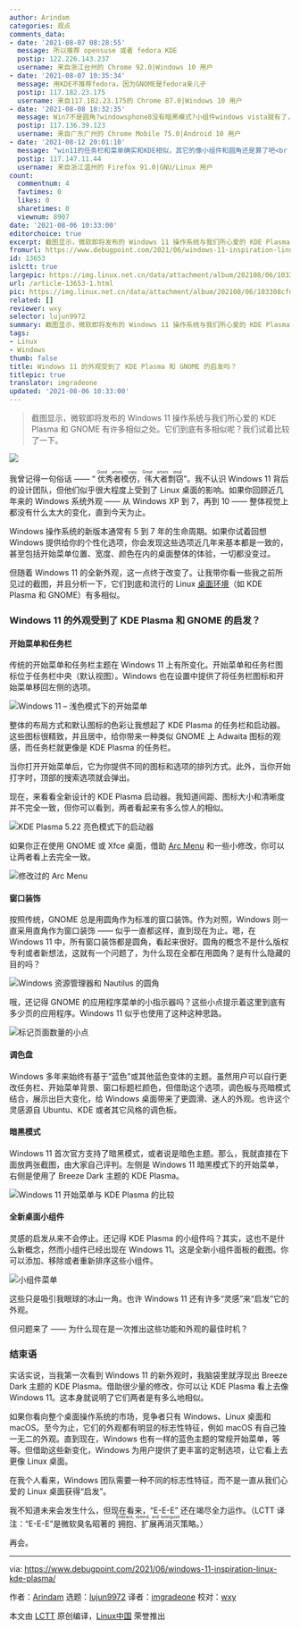 ```yaml
---
author: Arindam
categories: 观点
comments_data:
- date: '2021-08-07 08:28:55'
  message: 所以推荐 opensuse 或者 fedora KDE
  postip: 122.226.143.237
  username: 来自浙江台州的 Chrome 92.0|Windows 10 用户
- date: '2021-08-07 10:35:34'
  message: 用KDE不推荐fedora，因为GNOME是fedora亲儿子
  postip: 117.182.23.175
  username: 来自117.182.23.175的 Chrome 87.0|Windows 10 用户
- date: '2021-08-08 18:32:35'
  message: Win7不是圆角?windowsphone8没有暗黑模式?小组件windows vista就有了，至于菜单图标也是苹果风而已。和你linux有毛关系?特别是桌面版linux，一点没有存在感。
  postip: 117.136.39.123
  username: 来自广东广州的 Chrome Mobile 75.0|Android 10 用户
- date: '2021-08-12 20:01:10'
  message: "win11的任务栏和菜单确实和KDE相似，其它的像小组件和圆角还是算了吧<br />\r\nLinux桌面的相对windows和MacOS的优势其实是可定制性……"
  postip: 117.147.11.44
  username: 来自浙江温州的 Firefox 91.0|GNU/Linux 用户
count:
  commentnum: 4
  favtimes: 0
  likes: 0
  sharetimes: 0
  viewnum: 8907
date: '2021-08-06 10:33:00'
editorchoice: true
excerpt: 截图显示，微软即将发布的 Windows 11 操作系统与我们所心爱的 KDE Plasma 和 GNOME 有许多相似之处。它们到底有多相似呢？我们试着比较了一下。
fromurl: https://www.debugpoint.com/2021/06/windows-11-inspiration-linux-kde-plasma/
id: 13653
islctt: true
largepic: https://img.linux.net.cn/data/attachment/album/202108/06/103308cfoo3xoz2c002hx2.jpg
url: /article-13653-1.html
pic: https://img.linux.net.cn/data/attachment/album/202108/06/103308cfoo3xoz2c002hx2.jpg.thumb.jpg
related: []
reviewer: wxy
selector: lujun9972
summary: 截图显示，微软即将发布的 Windows 11 操作系统与我们所心爱的 KDE Plasma 和 GNOME 有许多相似之处。它们到底有多相似呢？我们试着比较了一下。
tags:
- Linux
- Windows
thumb: false
title: Windows 11 的外观受到了 KDE Plasma 和 GNOME 的启发吗？
titlepic: true
translator: imgradeone
updated: '2021-08-06 10:33:00'
---
```



> 
> 截图显示，微软即将发布的 Windows 11 操作系统与我们所心爱的 KDE Plasma 和 GNOME 有许多相似之处。它们到底有多相似呢？我们试着比较了一下。
> 
> 
> 


![](https://img.linux.net.cn/data/attachment/album/202108/06/103308cfoo3xoz2c002hx2.jpg)


我曾记得一句俗话 —— “<ruby> 优秀者模仿，伟大者剽窃 <rp>  （ </rp> <rt>  Good artists copy. Great artists steal </rt> <rp>  ） </rp></ruby>”。我不认识 Windows 11 背后的设计团队，但他们似乎很大程度上受到了 Linux 桌面的影响。如果你回顾近几年来的 Windows 系统外观 —— 从 Windows XP 到 7，再到 10 —— 整体视觉上都没有什么太大的变化，直到今天为止。


Windows 操作系统的新版本通常有 5 到 7 年的生命周期。如果你试着回想 Windows 提供给你的个性化选项，你会发现这些选项近几年来基本都是一致的，甚至包括开始菜单位置、宽度、颜色在内的桌面整体的体验，一切都没变过。


但随着 Windows 11 的全新外观，这一点终于改变了。让我带你看一些我之前所见过的截图，并且分析一下，它们到底和流行的 Linux [桌面环境](https://www.debugpoint.com/category/desktop-environment)（如 KDE Plasma 和 GNOME）有多相似。


### Windows 11 的外观受到了 KDE Plasma 和 GNOME 的启发？


#### 开始菜单和任务栏


传统的开始菜单和任务栏主题在 Windows 11 上有所变化。开始菜单和任务栏图标位于任务栏中央（默认视图）。Windows 也在设置中提供了将任务栏图标和开始菜单移回左侧的选项。


![Windows 11 – 浅色模式下的开始菜单](https://img.linux.net.cn/data/attachment/album/202108/06/103354g6vmxnov1t3vwnpx.jpg)


整体的布局方式和默认图标的色彩让我想起了 KDE Plasma 的任务栏和启动器。这些图标很精致，并且居中，给你带来一种类似 GNOME 上 Adwaita 图标的观感，而任务栏就更像是 KDE Plasma 的任务栏。


当你打开开始菜单后，它为你提供不同的图标和选项的排列方式。此外，当你开始打字时，顶部的搜索选项就会弹出。


现在，来看看全新设计的 KDE Plasma 启动器。我知道间距、图标大小和清晰度并不完全一致，但你可以看到，两者看起来有多么惊人的相似。


![KDE Plasma 5.22 亮色模式下的启动器](https://img.linux.net.cn/data/attachment/album/202108/06/103354rb8uhk1i0hfhfg0k.jpg)


如果你正在使用 GNOME 或 Xfce 桌面，借助 [Arc Menu](https://gitlab.com/LinxGem33/Arc-Menu) 和一些小修改，你可以让两者看上去完全一致。


![修改过的 Arc Menu](https://img.linux.net.cn/data/attachment/album/202108/06/103354n7q97nsiqidq7x54.jpg)


#### 窗口装饰


按照传统，GNOME 总是用圆角作为标准的窗口装饰。作为对照，Windows 则一直采用直角作为窗口装饰 —— 似乎一直都这样，直到现在为止。嗯，在 Windows 11 中，所有窗口装饰都是圆角，看起来很好。圆角的概念不是什么版权专利或者新想法，这就有一个问题了，为什么现在全都在用圆角？是有什么隐藏的目的吗？


![Windows 资源管理器和 Nautilus 的圆角](https://img.linux.net.cn/data/attachment/album/202108/06/103355kz25yk5xj5q3h3q1.jpg)


哦，还记得 GNOME 的应用程序菜单的小指示器吗？这些小点提示着这里到底有多少页的应用程序。Windows 11 似乎也使用了这种这种思路。


![标记页面数量的小点](https://img.linux.net.cn/data/attachment/album/202108/06/103355quz1oben776n7y1d.jpg)


#### 调色盘


Windows 多年来始终有基于“蓝色”或其他蓝色变体的主题。虽然用户可以自行更改任务栏、开始菜单背景、窗口标题栏颜色，但借助这个选项，调色板与亮暗模式结合，展示出巨大变化，给 Windows 桌面带来了更圆滑、迷人的外观。也许这个灵感源自 Ubuntu、KDE 或者其它风格的调色板。


#### 暗黑模式


Windows 11 首次官方支持了暗黑模式，或者说是暗色主题。那么，我就直接在下面放两张截图，由大家自己评判。左侧是 Windows 11 暗黑模式下的开始菜单，右侧是使用了 Breeze Dark 主题的 KDE Plasma。


![Windows 11 开始菜单与 KDE Plasma 的比较](https://img.linux.net.cn/data/attachment/album/202108/06/103355mmlml4htl4o4amyb.jpg)


#### 全新桌面小组件


灵感的启发从来不会停止。还记得 KDE Plasma 的小组件吗？其实，这也不是什么新概念，然而小组件已经出现在 Windows 11。这是全新小组件面板的截图。你可以添加、移除或者重新排序这些小组件。


![小组件菜单](https://img.linux.net.cn/data/attachment/album/202108/06/103356p5icf8j5m6etet5k.jpg)


这些只是吸引我眼球的冰山一角。也许 Windows 11 还有许多“灵感”来“启发”它的外观。


但问题来了 —— 为什么现在是一次推出这些功能和外观的最佳时机？


### 结束语


实话实说，当我第一次看到 Windows 11 的新外观时，我脑袋里就浮现出 Breeze Dark 主题的 KDE Plasma。借助很少量的修改，你可以让 KDE Plasma 看上去像 Windows 11。这本身就说明了它们两者是有多么地相似。


如果你看向整个桌面操作系统的市场，竞争者只有 Windows、Linux 桌面和 macOS。至今为止，它们的外观都有明显的标志性特征，例如 macOS 有自己独一无二的外观。直到现在，Windows 也有一样的蓝色主题的常规开始菜单，等等。但借助这些新变化，Windows 为用户提供了更丰富的定制选项，让它看上去更像 Linux 桌面。


在我个人看来，Windows 团队需要一种不同的标志性特征，而不是一直从我们心爱的 Linux 桌面获得“启发”。


我不知道未来会发生什么，但现在看来，“E-E-E” 还在竭尽全力运作。（LCTT 译注：“E-E-E”是微软臭名昭著的<ruby> 拥抱、扩展再消灭 <rt>  Embrace, extend, and extinguish </rt></ruby>策略。）


再会。




---


via: <https://www.debugpoint.com/2021/06/windows-11-inspiration-linux-kde-plasma/>


作者：[Arindam](https://www.debugpoint.com/author/admin1/) 选题：[lujun9972](https://github.com/lujun9972) 译者：[imgradeone](https://github.com/imgradeone) 校对：[wxy](https://github.com/wxy)


本文由 [LCTT](https://github.com/LCTT/TranslateProject) 原创编译，[Linux中国](https://linux.cn/) 荣誉推出